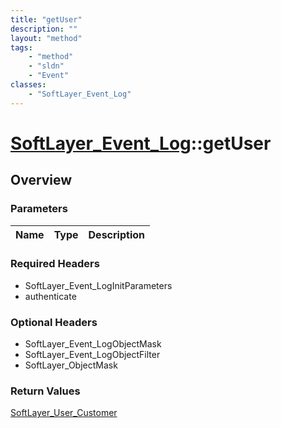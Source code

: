 ```yaml
---
title: "getUser"
description: ""
layout: "method"
tags:
    - "method"
    - "sldn"
    - "Event"
classes:
    - "SoftLayer_Event_Log"
---
```

# [SoftLayer_Event_Log](/reference/services/SoftLayer_Event_Log)::getUser




## Overview 


### Parameters 
|Name | Type | Description |
| --- | --- | --- |


### Required Headers
* SoftLayer_Event_LogInitParameters
* authenticate

### Optional Headers
* SoftLayer_Event_LogObjectMask
* SoftLayer_Event_LogObjectFilter
* SoftLayer_ObjectMask

### Return Values
<a href='/reference/datatypes/SoftLayer_User_Customer'>SoftLayer_User_Customer </a>

